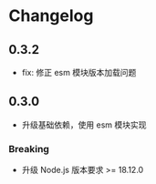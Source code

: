 # Changelog

## 0.3.2

* fix: 修正 esm 模块版本加载问题

## 0.3.0 

* 升级基础依赖，使用 esm 模块实现

### Breaking
* 升级 Node.js 版本要求 >= 18.12.0

